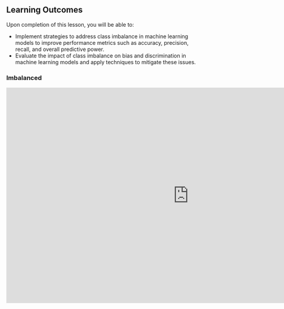 <!-- # Lesson: Imbalanced -->
## Learning Outcomes

Upon completion of this lesson, you will be able to:
  
- Implement strategies to address class imbalance in machine learning models to improve performance metrics such as accuracy, precision, recall, and overall predictive power.
- Evaluate the impact of class imbalance on bias and discrimination in machine learning models and apply techniques to mitigate these issues.


### Imbalanced

<iframe src="https://docs.google.com/presentation/d/e/2PACX-1vRfXQjzXJHl5V0LSThQ6R5seSQpxKrNq9OmK7XQxs28uvLj2TNEEDjDWyi-f1U_MbOzlSajNEE-KCcS/embed?start=false&loop=false&delayms=3000" frameborder="0" width="960" height="569" allowfullscreen="true" mozallowfullscreen="true" webkitallowfullscreen="true"></iframe>
